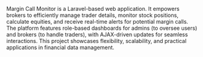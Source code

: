<p>Margin Call Monitor is a Laravel-based web application. It empowers brokers to efficiently manage trader details, monitor stock positions, calculate equities, and receive real-time alerts for potential margin calls. The platform features role-based dashboards for admins (to oversee users) and brokers (to handle traders), with AJAX-driven updates for seamless interactions. This project showcases flexibility, scalability, and practical applications in financial data management.</p>

